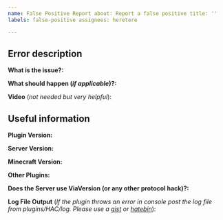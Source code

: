 ```yaml
---
name: False Positive Report about: Report a false positive title: ''
labels: false-positive assignees: heretere

---
```


<!-- Please provide all possible information so that we can help you as best as possible. -->

## Error description

**What is the issue?:**

**What should happen (_if applicable_)?:**

**Video** (_not needed but very helpful_):

## Useful information

**Plugin Version:**

**Server Version:**

**Minecraft Version:**

**Other Plugins:**

**Does the Server use ViaVersion (or any other protocol hack)?:**

**Log File Output** (_If the plugin throws an error in console post the log file from plugins/HAC/log. Please use
a [gist](https://gist.github.com/) or [hatebin](https://hatebin.com)_):
